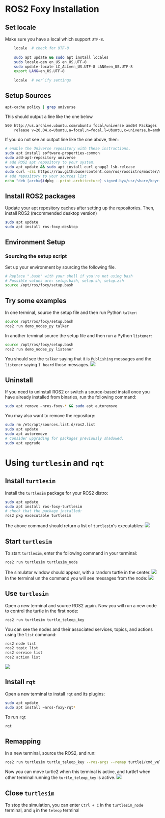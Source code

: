 # ROS2 Foxy Installation
## Set locale
Make sure you have a local which support `UTF-8`.
```bash
    locale  # check for UTF-8
    
    sudo apt update && sudo apt install locales
    sudo locale-gen en_US en_US.UTF-8
    sudo update-locale LC_ALL=en_US.UTF-8 LANG=en_US.UTF-8
    export LANG=en_US.UTF-8
    
    locale  # ver`ify settings
```
## Setup Sources
```bash
apt-cache policy | grep universe
```
This should output a line like the one below
```bash
500 http://us.archive.ubuntu.com/ubuntu focal/universe amd64 Packages
    release v=20.04,o=Ubuntu,a=focal,n=focal,l=Ubuntu,c=universe,b=amd64
```
If you do not see an output line like the one above, then:
```bash
# enable the Universe repository with these instructions.
sudo apt install software-properties-common
sudo add-apt-repository universe
# add ROS2 apt repository to your system.
sudo apt update && sudo apt install curl gnupg2 lsb-release
sudo curl -sSL https://raw.githubusercontent.com/ros/rosdistro/master/ros.key  -o /usr/share/keyrings/ros-archive-keyring.gpg
# add repository to your sources list
echo "deb [arch=$(dpkg --print-architecture) signed-by=/usr/share/keyrings/ros-archive-keyring.gpg] http://packages.ros.org/ros2/ubuntu $(source /etc/os-release && echo $UBUNTU_CODENAME) main" | sudo tee /etc/apt/sources.list.d/ros2.list > /dev/null
```
## Install ROS2 packages
Update your apt repository caches after setting up the repositories.
Then, install ROS2 (recommended desktop version)
```bash
sudo apt update
sudo apt install ros-foxy-desktop
```
## Environment Setup
### Sourcing the setup script
Set up your environment by sourcing the following file.
```bash
# Replace ".bash" with your shell if you're not using bash
# Possible values are: setup.bash, setup.sh, setup.zsh
source /opt/ros/foxy/setup.bash
```
## Try some examples
In one terminal, source the setup file and then run Python `talker`:
```bash
source /opt/ros/foxy/setup.bash
ros2 run demo_nodes_py talker
```
In another terminal source the setup file and then run a Python `listener`:
```bash
source /opt/ros/foxy/setup.bash
ros2 run demo_nodes_py listener
```
You should see the `talker` saying that it is `Publishing` messages and the `listener` saying `I heard` those messages.
![](https://github.com/sh0hb0zbek/sms_lab/blob/main/pics/week_03_1.png)
## Uninstall
If you need to uninstall ROS2 or switch a source-based install once you have already installed from binaries, run the following command:
```bash
sudo apt remove ~nros-foxy-* && sudo apt autoremove
```
You may also want to remove the repository:
```bash
sudo rm /etc/apt/sources.list.d/ros2.list
sudo apt update
sudo apt autoremove
# Consider upgrading for packages previously shadowed.
sudo apt upgrade
```

# Using `turtlesim` and `rqt`
## Install `turtlesim`
Install the `turtlesim` package for your ROS2 distro:
```bash
sudo apt update
sudo apt install ros-foxy-turtlesim
# check that the package installed:
ros2 pkg excecutable turtlesim
```
The above command should return a list of `turtlesim`'s executables:
![](https://github.com/sh0hb0zbek/sms_lab/blob/main/pics/week_03_2.png)
## Start `turtlesim`
To start `turtlesim`, enter the following command in your terminal:
```bash
ros2 run turtlesim turtlesim_node
```
The simulator window should appear, with a random turtle in the center.
![](https://github.com/sh0hb0zbek/sms_lab/blob/main/pics/week_03_3.png)
In the terminal un the command you will see messages from the node:
![](https://github.com/sh0hb0zbek/sms_lab/blob/main/pics/week_03_4.png)
## Use `turtlesim`
Open a new terminal and source ROS2 again.
Now you will run a new code to control the turtle in the first node:
```bash
ros2 run turtlesim turtle_teleop_key
```
You can see the nodes and their associated services, topics, and actions using the `list` command:
```bash
ros2 node list
ros2 topic list
ros2 service list
ros2 action list
```
![](https://github.com/sh0hb0zbek/sms_lab/blob/main/pics/week_03_5.png)
## Install `rqt`
Open a new terminal to install `rqt` and its plugins:
```bash
sudo apt update
sudo apt install ~nros-foxy-rqt*
```
To run `rqt`
```bash
rqt
```
## Remapping
In a new terminal, source the ROS2, and run:
```bash
ros2 run turtlesim turtle_teleop_key --ros-args --remap turtle1/cmd_vel:=turtle2/cmd_vel
```
Now you can move turtle2 when this terminal is active, and turtle1 when other terminal running the `turtle_teleop_key` is active.
![](https://github.com/sh0hb0zbek/sms_lab/blob/main/pics/week_03_6.png)
## Close `turtlesim`
To stop the simulation, you can enter `Ctrl + C` in the `turtlesim_node` terminal, and `q` in the `teleop` terminal